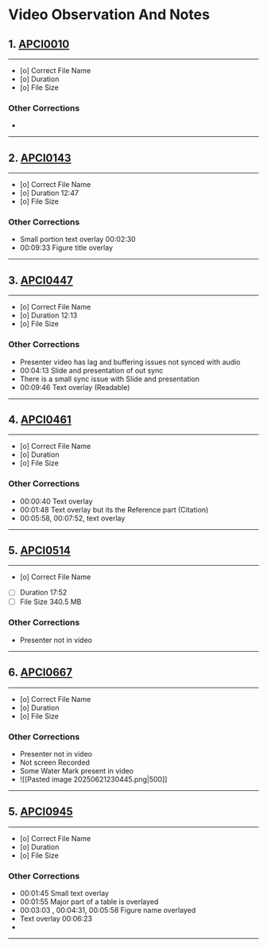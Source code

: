 # Video Observation And Notes

## 1. [APCI0010](https://drive.google.com/file/d/1hvPp8RMuEglXFFvGPGjHzNwVpUyvoRzd/view?usp=sharing)
---
- [o] Correct File Name 
- [o] Duration
- [o] File Size

### Other Corrections
- 
---
## 2. [APCI0143](https://drive.google.com/file/d/175Owlm3RHkfGdNu5KbO8gM8_UyfeegPz/view?usp=sharing)
---
- [o] Correct File Name 
- [o] Duration 12:47
- [o] File Size

### Other Corrections
- Small portion text overlay 00:02:30
- 00:09:33 Figure title overlay

---
## 3. [APCI0447](https://drive.google.com/file/d/1oBEp3YJyQP5sjkOW6VKu4VS-X-o3HNDA/view?usp=sharing)
---
- [o] Correct File Name 
- [o] Duration 12:13
- [o] File Size

### Other Corrections
- Presenter video has lag and buffering issues not synced with audio
- 00:04:13 Slide and presentation of out sync
- There is a small sync issue with Slide and presentation
- 00:09:46 Text overlay (Readable)
---
## 4. [APCI0461](https://drive.google.com/file/d/1u5cKP-EhkJbArSQNpcgK_7iZqkBizP4O/view?usp=sharing)
---
- [o] Correct File Name 
- [o] Duration
- [o] File Size

### Other Corrections
-  00:00:40 Text overlay
- 00:01:48 Text overlay but its the Reference part (Citation)
- 00:05:58, 00:07:52, text overlay
---
## 5. [APCI0514](https://drive.google.com/file/d/1HxqUdt3L_UWRTLdnjgVQgAHNhWO6_N4W/view?usp=sharing)
---
- [o] Correct File Name 
- [ ] Duration 17:52
- [ ] File Size 340.5 MB

### Other Corrections
- Presenter not in video
---
## 6. [APCI0667](https://drive.google.com/file/d/1l0eNydzISj2d7Bf6DLaVzocpG12O0RJy/view?usp=sharing)
---
- [o] Correct File Name 
- [o] Duration 
- [o] File Size 

### Other Corrections
- Presenter not in video
- Not screen Recorded
- Some Water Mark present in video
- ![[Pasted image 20250621230445.png|500]]
---
## 5. [APCI0945](https://drive.google.com/file/d/1NzRHycB5TPzGR29TqTj7f1vmCxltEpn-/view?usp=sharing)
---
- [o] Correct File Name 
- [o] Duration
- [o] File Size

### Other Corrections
- 00:01:45 Small text overlay
- 00:01:55 Major part of a table is overlayed
- 00:03:03 , 00:04:31, 00:05:58 Figure name overlayed
- Text overlay 00:06:23
- 
---
 
 
